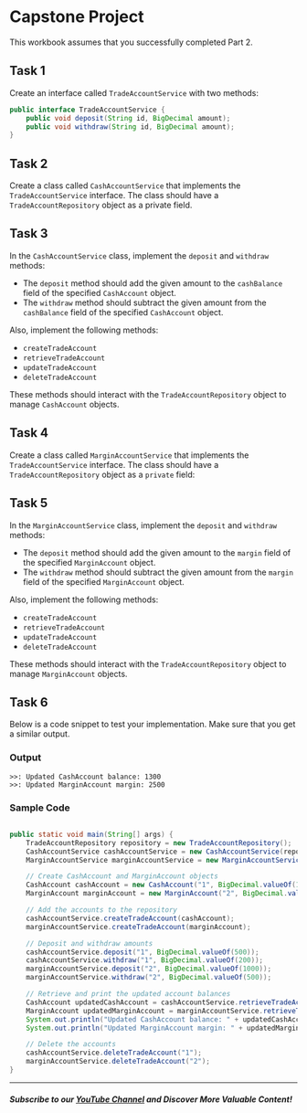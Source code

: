 # Capstone Project

This workbook assumes that you successfully completed Part 2.

## Task 1
Create an interface called `TradeAccountService` with two methods:

```java
public interface TradeAccountService {
    public void deposit(String id, BigDecimal amount);
    public void withdraw(String id, BigDecimal amount);
}
```

## Task 2
Create a class called `CashAccountService` that implements the `TradeAccountService` interface. The class should have a `TradeAccountRepository` object as a private field.

## Task 3
In the `CashAccountService` class, implement the `deposit` and `withdraw` methods:

 - The `deposit` method should add the given amount to the `cashBalance` field of the specified `CashAccount` object.
 - The `withdraw` method should subtract the given amount from the `cashBalance` field of the specified `CashAccount` object.

Also, implement the following methods:

 - `createTradeAccount`
 - `retrieveTradeAccount`
 - `updateTradeAccount`
 - `deleteTradeAccount`

These methods should interact with the `TradeAccountRepository` object to manage `CashAccount` objects.

## Task 4
Create a class called `MarginAccountService` that implements the `TradeAccountService` interface. The class should have a `TradeAccountRepository` object as a `private` field:

## Task 5
In the `MarginAccountService` class, implement the `deposit` and `withdraw` methods:

 - The `deposit` method should add the given amount to the `margin` field of the specified `MarginAccount` object.
 - The `withdraw` method should subtract the given amount from the `margin` field of the specified `MarginAccount` object.

Also, implement the following methods:

 - `createTradeAccount`
 - `retrieveTradeAccount`
 - `updateTradeAccount`
 - `deleteTradeAccount`

These methods should interact with the `TradeAccountRepository` object to manage `MarginAccount` objects.

## Task 6

Below is a code snippet to test your implementation. Make sure that you get a similar output.

### Output
```
>>: Updated CashAccount balance: 1300
>>: Updated MarginAccount margin: 2500
```

### Sample Code
```java

public static void main(String[] args) {
    TradeAccountRepository repository = new TradeAccountRepository();
    CashAccountService cashAccountService = new CashAccountService(repository);
    MarginAccountService marginAccountService = new MarginAccountService(repository);

    // Create CashAccount and MarginAccount objects
    CashAccount cashAccount = new CashAccount("1", BigDecimal.valueOf(1000));
    MarginAccount marginAccount = new MarginAccount("2", BigDecimal.valueOf(2000), BigDecimal.valueOf(10000));

    // Add the accounts to the repository
    cashAccountService.createTradeAccount(cashAccount);
    marginAccountService.createTradeAccount(marginAccount);

    // Deposit and withdraw amounts
    cashAccountService.deposit("1", BigDecimal.valueOf(500));
    cashAccountService.withdraw("1", BigDecimal.valueOf(200));
    marginAccountService.deposit("2", BigDecimal.valueOf(1000));
    marginAccountService.withdraw("2", BigDecimal.valueOf(500));

    // Retrieve and print the updated account balances
    CashAccount updatedCashAccount = cashAccountService.retrieveTradeAccount("1");
    MarginAccount updatedMarginAccount = marginAccountService.retrieveTradeAccount("2");
    System.out.println("Updated CashAccount balance: " + updatedCashAccount.getCashBalance());
    System.out.println("Updated MarginAccount margin: " + updatedMarginAccount.getMargin());

    // Delete the accounts
    cashAccountService.deleteTradeAccount("1");
    marginAccountService.deleteTradeAccount("2");
}
```

----------

##### Subscribe to our [YouTube Channel](https://www.youtube.com/@RayanSlim087?sub_confirmation=1) and Discover More Valuable Content!